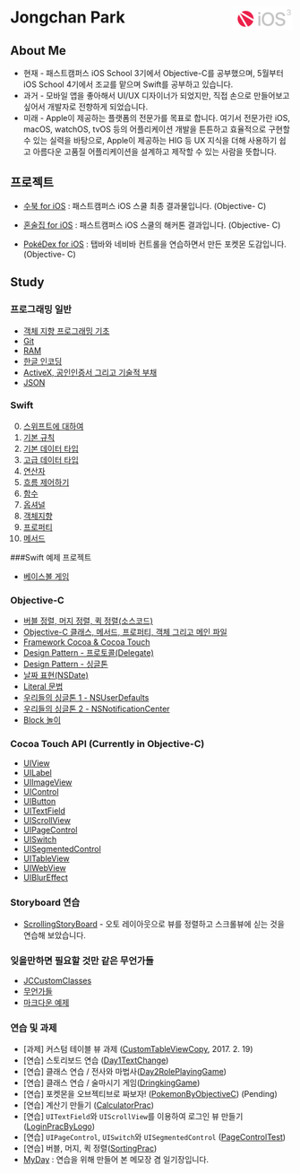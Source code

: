 # Jongchan Park <a href="url"><img src="learning/images/fc_n_ios.png" align="right" height="40" ></a>

## About Me
- 현재 - 패스트캠퍼스 iOS School 3기에서 Objective-C를 공부했으며, 5월부터 iOS School 4기에서 조교를 맡으며 Swift를 공부하고 있습니다.
- 과거 - 모바일 앱을 좋아해서 UI/UX 디자이너가 되었지만, 직접 손으로 만들어보고 싶어서 개발자로 전향하게 되었습니다.
- 미래 - Apple이 제공하는 플랫폼의 전문가를 목표로 합니다. 여기서 전문가란 iOS, macOS, watchOS, tvOS 등의 어플리케이션 개발을 튼튼하고 효율적으로 구현할 수 있는 실력을 바탕으로, Apple이 제공하는 HIG 등 UX 지식을 더해 사용하기 쉽고 아름다운 고품질 어플리케이션을 설계하고 제작할 수 있는 사람을 뜻합니다.

## 프로젝트

- [수북 for iOS](https://github.com/draupnir45/SooBook_iOS) : 패스트캠퍼스 iOS 스쿨 최종 결과물입니다. (Objective- C)

- [혼술집 for iOS](https://github.com/draupnir45/honsulzip) : 패스트캠퍼스 iOS 스쿨의 해커톤 결과입니다. (Objective- C)

- [PokéDex for iOS](https://github.com/draupnir45/Poke-dex) : 탭바와 네비바 컨트롤을 연습하면서 만든 포켓몬 도감입니다. (Objective- C)



## Study

### 프로그래밍 일반

- [객체 지향 프로그래밍 기초](learning/Object-Oriented%20Programming.md)
- [Git](learning/AboutGit.md)
- [RAM](learning/RAM.md)
- [한글 인코딩](learning/EncodingHangeul.md)
- [ActiveX, 공인인증서 그리고 기술적 부채](learning/ActiveX&TechnicalDept.md)
- [JSON](learning/JSON.md)

### Swift
0. [스위프트에 대하여](Swift_learning/0_AboutSwift.md)
1. [기본 규칙](Swift_learning/1_LetAndVar.md)
2. [기본 데이터 타입](Swift_learning/2_BasicDataTypes.md)
3. [고급 데이터 타입](Swift_learning/3_WeirdDataTypes.md)
4. [연산자](Swift_learning/4_Operator.md)
5. [흐름 제어하기](Swift_learning/5_ControlFlow.md)
6. [함수](Swift_learning/6_Functions.md)
7. [옵셔널](Swift_learning/7_optional.md)
8. [객체지향](Swift_learning/8_ObjectOrientedProgramming.md)
9. [프로퍼티](Swift_learning/9_Property.md)
10. [메서드](Swift_learning/10_Methods.md)

###Swift 예제 프로젝트
- [베이스볼 게임](projects/BaseBallGame)

### Objective-C
- [버블 정렬, 머지 정렬, 퀵 정렬(소스코드)](learning/sorts.md)
- [Objective-C 클래스, 메서드, 프로퍼티, 객체 그리고 메인 파일](learning/Objective_C_method_property_and_mainfile.md)
- [Framework Cocoa & Cocoa Touch](learning/AboutCocoa.md)
- [Design Pattern - 프로토콜(Delegate)](learning/FreakinDelegate.md)
- [Design Pattern - 싱글톤](learning/Singleton.md)
- [날짜 표현(NSDate)](learning/NSDate.md)
- [Literal 문법](learning/LiteralSyntaxes.md)
- [우리들의 싱글톤 1 - NSUserDefaults](learning/NSUserDefaults.md)
- [우리들의 싱글톤 2 - NSNotificationCenter](learning/NSNotificationCenter.md)
- [Block 놀이](learning/Block.md)


### Cocoa Touch API (Currently in Objective-C)
- [UIView](learning/UIView.md)
- [UILabel](learning/UILabel.md)
- [UIImageView](learning/UIImageView.md)
- [UIControl](learning/UIControl.md)
- [UIButton](learning/UIButton.md)
- [UITextField](learning/UITextField.md)
- [UIScrollView](learning/UIScrollView.md)
- [UIPageControl](learning/UIPageControl.md)
- [UISwitch](learning/UISwitch.md)
- [UISegmentedControl](learning/UISegmentedControl.md)
- [UITableView](learning/UITableViewLog.md)
- [UIWebView](learning/UIWebView.md)
- [UIBlurEffect](learning/UIBlurEffect.md)

### Storyboard 연습
- [ScrollingStoryBoard](projects/FreakinAutoLayoutPrac) - 오토 레이아웃으로 뷰를 정렬하고 스크롤뷰에 싣는 것을 연습해 보았습니다.

### 잊을만하면 필요할 것만 같은 무언가들
- [JCCustomClasses](projects/JCCustomClasses)
- [무언가들](learning/RememberTheCode.md)
- [마크다운 예제](learning/MarkdownSample/sample.md)

### 연습 및 과제

- [과제] 커스텀 테이블 뷰 과제 ([CustomTableViewCopy](projects/CustomTableViewCopy), 2017. 2. 19)
- [연습] 스토리보드 연습 ([Day1TextChange](projects/Day1TextChange))
- [연습] 클래스 연습 / 전사와 마법사([Day2RolePlayingGame](projects/Day2RolePlayingGame))
- [연습] 클래스 연습 / 술마시기 게임([DringkingGame](projects/DringkingGame))
- [연습] 포켓몬을 오브젝티브로 짜보자! ([PokemonByObjectiveC](projects/PokemonByObjectiveC)) (Pending)
- [연습] 계산기 만들기 ([CalculatorPrac](projects/CalculatorPrac))
- [연습] `UITextField`와 `UIScrollView`를 이용하여 로그인 뷰 만들기 ([LoginPracByLogo](projects/LoginPracByLogo))
- [연습] `UIPageControl`, `UISwitch`와 `UISegmentedControl` ([PageControlTest](projects/PageControlTest))
- [연습] 버블, 머지, 퀵 정렬([SortingPrac](projects/SortingPrac))
- [MyDay](projects/MyDayApp) : 연습을 위해 만들어 본 메모장 겸 일기장입니다.
